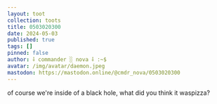 ```yaml
---
layout: toot
collection: toots
title: 0503020300
date: 2024-05-03
published: true
tags: []
pinned: false
author: ⸸ commander ░ nova ⸸ :~$
avatar: /img/avatar/daemon.jpeg
mastodon: https://mastodon.online/@cmdr_nova/0503020300
---
```


of course we're inside of a black hole, what did you think it waspizza?
